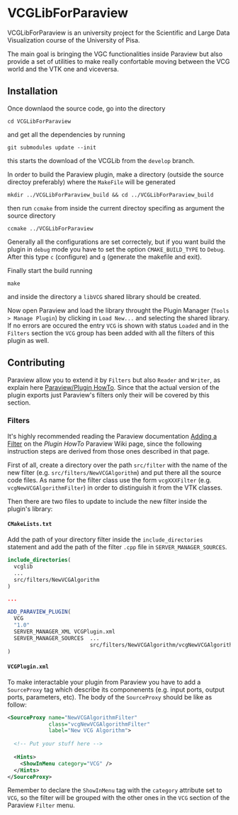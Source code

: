 # VCGLibForParaview
VCGLibForParaview is an university project for the Scientific and Large Data
Visualization course of the University of Pisa.

The main goal is bringing the VGC functionalities inside Paraview but also
provide a set of utilities to make really confortable moving between the VCG 
world and the VTK one and viceversa.

## Installation
Once downlaod the source code, go into the directory

```
cd VCGLibForParaview
```

and get all the dependencies by running

```
git submodules update --init
```

this starts the download of the VCGLib from the `develop` branch.

In order to build the Paraview plugin, make a directory (outside the  source 
directoy preferably) where the `MakeFile` will be generated

```
mkdir ../VCGLibForParaview_build && cd ../VCGLibForParaview_build
```

then run `ccmake` from inside the current directoy specifing as argument the 
source directory

```
ccmake ../VCGLibForParaview
```

Generally all the configurations are set correctely, but if you want build the
plugin in `debug` mode you have to set the option `CMAKE_BUILD_TYPE` to
`Debug`. After this type `c` (configure) and `g` (generate the makefile and
exit).

Finally start the build running

```
make
``` 

and inside the directory a `libVCG` shared library should be created.

Now open Paraview and load the library throught the Plugin Manager
(`Tools > Manage Plugin`) by clicking in `Load New...` and selecting the
shared library. If no errors are occured the entry `VCG` is shown with status 
`Loaded` and in the `Filters` section the `VCG` group has been added with
all the filters of this plugin as well.

## Contributing
Paraview allow you to extend it by `Filters` but also `Reader` and `Writer`, 
as explain here [Paraview/Plugin HowTo](https://www.paraview.org/Wiki/ParaView/Plugin_HowTo).
Since that the actual version of the plugin exports just Paraview's filters
only their will be covered by this section.

### Filters
It's highly recommended reading the Paraview documentation [Adding a Filter](https://www.paraview.org/Wiki/ParaView/Plugin_HowTo#Adding_a_Filter) on the *Plugin HowTo* Paraview Wiki page,
since the following instruction steps are derived from those ones
described in that page.

First of all, create a directory over the path `src/filter` with the name of
the new filter (e.g. `src/filters/NewVCGAlgorithm`) and put there all the
source code files. As name for the filter class use the form `vcgXXXFilter`
(e.g. `vcgNewVCGAlgorithmFilter`) in order to distinguish it from the VTK
classes.

Then there are two files to update to include the new filter inside the plugin's
library:

#### `CMakeLists.txt`
Add the path of your directory filter inside the `include_directories` statement
and add the path of the filter `.cpp` file in `SERVER_MANAGER_SOURCES`.

```CMake
include_directories(
  vcglib
  ...
  src/filters/NewVCGAlgorithm
)

...

ADD_PARAVIEW_PLUGIN(
  VCG
  "1.0"
  SERVER_MANAGER_XML VCGPlugin.xml
  SERVER_MANAGER_SOURCES  ...
                          src/filters/NewVCGAlgorithm/vcgNewVCGAlgorithmFiler.cpp
)
```

#### `VCGPlugin.xml`
To make interactable your plugin from Paraview you have to add a `SourceProxy`
tag which describe its componenents (e.g. input ports, output ports, parameters,
etc). The body of the `SourceProxy` should be like as follow:

```XML
<SourceProxy name="NewVCGAlgorithmFilter"
             class="vcgNewVCGAlgorithmFilter"
             label="New VCG Algorithm">
  
  <!-- Put your stuff here -->
  
  <Hints> 
    <ShowInMenu category="VCG" />
  </Hints>
</SourceProxy>
```
Remember to declare the `ShowInMenu` tag with the `category` attribute set 
to `VCG`, so the filter will be grouped with the other ones in the `VCG`
section of the Paraview `Filter` menu.
